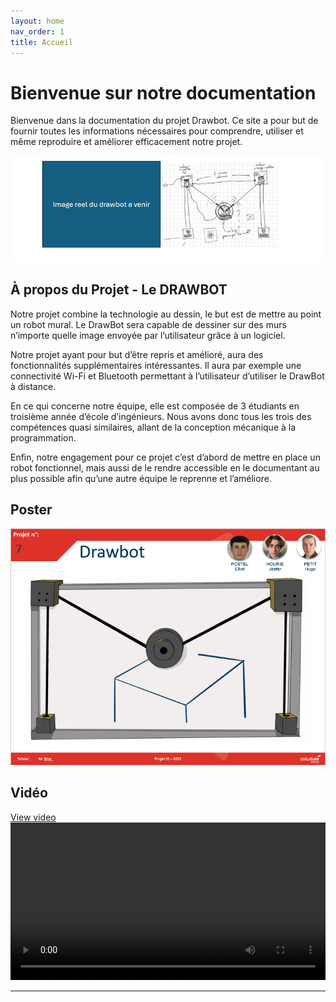 ```yaml
---
layout: home
nav_order: 1
title: Accueil
---
```


# Bienvenue sur notre documentation

Bienvenue dans la documentation du projet Drawbot. Ce site a pour but de fournir toutes les informations nécessaires pour comprendre, utiliser et même reproduire et améliorer efficacement notre projet.

![Illustration vectorielle colorée avec un fond blanc, montrant un atelier équipé pour un projet de conception mécanique, électronique et informatique](images/acceuil.png)

## À propos du Projet - Le DRAWBOT

Notre projet combine la technologie au dessin, le but est de mettre au point un robot mural. Le DrawBot sera capable de dessiner sur des murs n’importe quelle image envoyée par l’utilisateur grâce à un logiciel.

Notre projet ayant pour but d’être repris et amélioré, aura des fonctionnalités supplémentaires intéressantes. Il aura par exemple une connectivité Wi-Fi et Bluetooth permettant à l’utilisateur d’utiliser le DrawBot à distance.

En ce qui concerne notre équipe, elle est composée de 3 étudiants en troisième année d’école d’ingénieurs.  Nous avons donc tous les trois des compétences quasi similaires, allant de la conception mécanique à la programmation.

Enfin, notre engagement pour ce projet c’est d’abord de mettre en place un robot fonctionnel, mais aussi de le rendre accessible en le documentant au plus possible afin qu’une autre équipe le reprenne et l’améliore.


## Poster

![Poster projet](images/poster.png)

## Vidéo

[View video](images/video.webm)
<video src="images/video.webm" controls="controls" title="Title" style="width: 100%;"></video>

---
